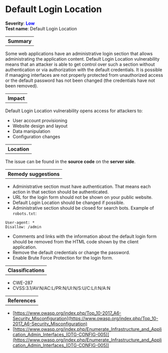 # Default Login Location

<b>Severity</b>: <b><font color="blue">Low</font></b><br>
<b>Test name</b>: Default Login Location

<table id="simple-table">
    <tr>
        <th><strong>Summary</strong></th>
    </tr>
</table>

Some web applications have an administrative login section that allows administrating the application content. Default Login Location vulnerability means that an attacker is able to get control over such a section without authentication or via authorization with the default credentials. It is possible if managing interfaces are not properly protected from unauthorized access or the default password has not been changed (the credentials have not been removed).

<table id="simple-table">
    <tr>
        <th><strong>Impact</strong></th>
    </tr>
</table>

Default Login Location vulnerability opens access for attackers to:
* User account provisioning
* Website design and layout
* Data manipulation
* Configuration changes

<table id="simple-table">
    <tr>
        <th><strong>Location</strong></th>
    </tr>
</table>

The issue can be found in the **source code** on the **server side**.

<table id="simple-table">
    <tr>
        <th><strong>Remedy suggestions</strong></th>
    </tr>
</table>

* Administrative section must have authentication. That means each action in that section should be authenticated.
* URL for the login form should not be shown on your public website.
* Default Login Location should be changed if possible.
* Administrative section should be closed for search bots. Example of `robots.txt`:

```
User-agent: *
Disallow: /admin
```

* Comments and links with the information about the default login form should be removed from the HTML code shown by the client application.
* Remove the default credentials or change the password.
* Enable Brute Force Protection for the login form.

<table id="simple-table">
    <tr>
        <th><strong>Classifications</strong></th>
    </tr>
</table>

* CWE-287
* CVSS:3.1/AV:N/AC:L/PR:N/UI:N/S:U/C:L/I:N/A:N

<table id="simple-table">
    <tr>
        <th><strong>References</strong></th>
    </tr>
</table>

* [https://www.owasp.org/index.php/Top_10-2017_A6-Security_Misconfiguration](https://www.owasp.org/index.php/Top_10-2017_A6-Security_Misconfiguration)
* [https://www.owasp.org/index.php/Enumerate_Infrastructure_and_Application_Admin_Interfaces_(OTG-CONFIG-005)](https://www.owasp.org/index.php/Enumerate_Infrastructure_and_Application_Admin_Interfaces_(OTG-CONFIG-005))
